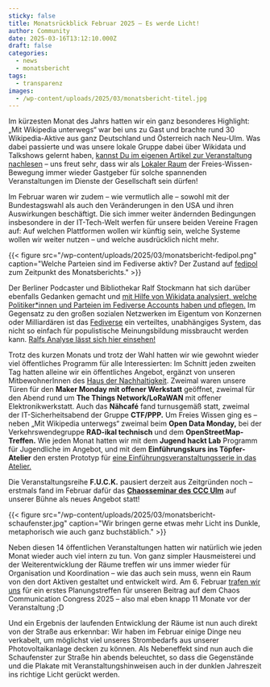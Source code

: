 ```yaml
---
sticky: false
title: Monatsrückblick Februar 2025 – Es werde Licht!
author: Community
date: 2025-03-16T13:12:10.000Z
draft: false
categories:
  - news
  - monatsbericht
tags:
  - transparenz
images:
  - /wp-content/uploads/2025/03/monatsbericht-titel.jpg
---
```


Im kürzesten Monat des Jahrs hatten wir ein ganz besonderes Highlight: „Mit Wikipedia unterwegs“ war bei uns zu Gast und brachte rund 30 Wikipedia-Aktive aus ganz Deutschland und Österreich nach Neu-Ulm. 
Was dabei passierte und was unsere lokale Gruppe dabei über Wikidata und Talkshows gelernt haben, [kannst Du im eigenen Artikel zur Veranstaltung nachlesen](https://temporaerhaus.de/mit-wikipedia-unterwegs-25/) – uns freut sehr, dass wir als [Lokaler Raum](https://de.wikipedia.org/wiki/Wikipedia:F%C3%B6rderung/Lokale_Community-R%C3%A4ume) der Freies-Wissen-Bewegung immer wieder Gastgeber für solche spannenden Veranstaltungen im Dienste der Gesellschaft sein dürfen!

Im Februar waren wir zudem – wie vermutlich alle – sowohl mit der Bundestagswahl als auch den Veränderungen in den USA und ihren Auswirkungen beschäftigt. 
Die sich immer weiter ändernden Bedingungen insbesondere in der IT-Tech-Welt werfen für unsere beiden Vereine Fragen auf: Auf welchen Plattformen wollen wir künftig sein, welche Systeme wollen wir weiter nutzen – und welche ausdrücklich nicht mehr.

{{< figure src="/wp-content/uploads/2025/03/monatsbericht-fedipol.png" caption="Welche Parteien sind im Fediverse aktiv? Der Zustand auf [fedipol](https://rstockm.github.io/fedipol/) zum Zeitpunkt des Monatsberichts." >}}

Der Berliner Podcaster und Bibliothekar Ralf Stockmann hat sich darüber ebenfalls Gedanken gemacht und [mit Hilfe von Wikidata analysiert, welche Politiker\*innen und Parteien im Fediverse Accounts haben und pflegen.](https://chaos.social/@rstockm/114048015759874041) 
Im Gegensatz zu den großen sozialen Netzwerken im Eigentum von Konzernen oder Milliardären ist das [Fediverse](https://de.wikipedia.org/wiki/Fediverse) ein verteiltes, unabhängiges System, das nicht so einfach für populistische Meinungsbildung missbraucht werden kann. 
[Ralfs Analyse lässt sich hier einsehen!](https://rstockm.github.io/fedipol/)

Trotz des kurzen Monats und trotz der Wahl hatten wir wie gewohnt wieder viel öffentliches Programm für alle Interessierten: Im Schnitt jeden zweiten Tag hatten alleine wir ein öffentliches Angebot, ergänzt von unseren MitbewohnerInnen des [Haus der Nachhaltigkeit](https://www.h-d-n.org/). 
Zweimal waren unsere Türen für den **Maker Monday mit offener Werkstatt** geöffnet, zweimal für den Abend rund um **The Things Network/LoRaWAN** mit offener Elektronikwerkstatt. 
Auch das **Nähcafé** fand turnusgemäß statt, zweimal der IT-Sicherheitsabend der Gruppe **CTF/PPP.** 
Um Freies Wissen ging es – neben „Mit Wikipedia unterwegs“ zweimal beim **Open Data Monday,** bei der Verkehrswendegruppe **RAD-ikal technisch** und dem **OpenStreetMap-Treffen.** 
Wie jeden Monat hatten wir mit dem **Jugend hackt Lab** Programm für Jugendliche im Angebot, und mit dem **Einführungskurs ins Töpfer-Atelier** den ersten Prototyp für [eine Einführungsveranstaltungsserie in das Atelier.](/tonstudio-einfuehrungskurs-toepfern/)

Die Veranstaltungsreihe **F.U.C.K.** pausiert derzeit aus Zeitgründen noch – erstmals fand im Februar dafür das [**Chaosseminar des CCC Ulm**](https://www.ulm.ccc.de/ccc/chaosseminar/2025_02_embedded-software-entwicklung/) auf unserer Bühne als neues Angebot statt!

{{< figure src="/wp-content/uploads/2025/03/monatsbericht-schaufenster.jpg" caption="Wir bringen gerne etwas mehr Licht ins Dunkle, metaphorisch wie auch ganz buchstäblich." >}}

Neben diesen 14 öffentlichen Veranstaltungen hatten wir natürlich wie jeden Monat wieder auch viel intern zu tun. 
Von ganz simpler Hausmeisterei und der Weiterentwicklung der Räume treffen wir uns immer wieder für Organisation und Koordination – wie das auch sein muss, wenn ein Raum von den dort Aktiven gestaltet und entwickelt wird. 
Am 6. Februar [trafen wir uns](https://chaos.social/@temporaerhaus/113958981175803971) für ein erstes Planungstreffen für unseren Beitrag auf dem Chaos Communication Congress 2025 – also mal eben knapp 11 Monate vor der Veranstaltung ;D

Und ein Ergebnis der laufenden Entwicklung der Räume ist nun auch direkt von der Straße aus erkennbar: Wir haben im Februar einige Dinge neu verkabelt, um möglichst viel unseres Strombedarfs aus unserer Photovoltaikanlage decken zu können. 
Als Nebeneffekt sind nun auch die Schaufenster zur Straße hin abends beleuchtet, so dass die Gegenstände und die Plakate mit Veranstaltungshinweisen auch in der dunklen Jahreszeit ins richtige Licht gerückt werden.
